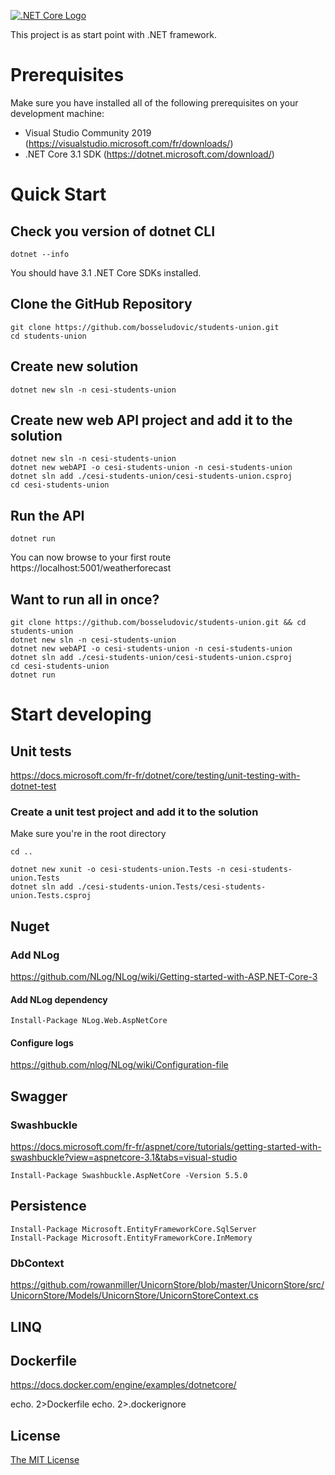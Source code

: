 [![.NET Core Logo](https://dotnet.microsoft.com/static/images/redesign/downloads-dot-net-core.svg?v=U_8I9gzFF2Cqi5zUNx-kHJuou_BWNurkhN_kSm3mCmo)](http://meanjs.org/)

This project is as start point with .NET framework.

# Prerequisites
Make sure you have installed all of the following prerequisites on your development machine:
* Visual Studio Community 2019 (https://visualstudio.microsoft.com/fr/downloads/)
* .NET Core 3.1 SDK (https://dotnet.microsoft.com/download/)

# Quick Start
## Check you version of dotnet CLI
```batch
dotnet --info
```
You should have 3.1 .NET Core SDKs installed.
## Clone the GitHub Repository
```batch
git clone https://github.com/bosseludovic/students-union.git
cd students-union
```
## Create new solution
```batch
dotnet new sln -n cesi-students-union
```
## Create new web API project and add it to the solution
```batch
dotnet new sln -n cesi-students-union
dotnet new webAPI -o cesi-students-union -n cesi-students-union
dotnet sln add ./cesi-students-union/cesi-students-union.csproj
cd cesi-students-union
```
## Run the API
```batch
dotnet run
```
You can now browse to your first route
https://localhost:5001/weatherforecast

## Want to run all in once?
```batch
git clone https://github.com/bosseludovic/students-union.git && cd students-union
dotnet new sln -n cesi-students-union
dotnet new webAPI -o cesi-students-union -n cesi-students-union
dotnet sln add ./cesi-students-union/cesi-students-union.csproj
cd cesi-students-union
dotnet run
```

# Start developing
## Unit tests
https://docs.microsoft.com/fr-fr/dotnet/core/testing/unit-testing-with-dotnet-test
### Create a unit test project and add it to the solution
Make sure you're in the root directory
```batch
cd ..
```
```batch
dotnet new xunit -o cesi-students-union.Tests -n cesi-students-union.Tests
dotnet sln add ./cesi-students-union.Tests/cesi-students-union.Tests.csproj
```

## Nuget
### Add NLog
https://github.com/NLog/NLog/wiki/Getting-started-with-ASP.NET-Core-3
#### Add NLog dependency
```batch
Install-Package NLog.Web.AspNetCore
```
#### Configure logs
https://github.com/nlog/NLog/wiki/Configuration-file    

## Swagger
### Swashbuckle
https://docs.microsoft.com/fr-fr/aspnet/core/tutorials/getting-started-with-swashbuckle?view=aspnetcore-3.1&tabs=visual-studio

```batch
Install-Package Swashbuckle.AspNetCore -Version 5.5.0
```

## Persistence
```batch
Install-Package Microsoft.EntityFrameworkCore.SqlServer
Install-Package Microsoft.EntityFrameworkCore.InMemory
```

### DbContext
https://github.com/rowanmiller/UnicornStore/blob/master/UnicornStore/src/UnicornStore/Models/UnicornStore/UnicornStoreContext.cs

## LINQ

## Dockerfile
https://docs.docker.com/engine/examples/dotnetcore/

echo. 2>Dockerfile
echo. 2>.dockerignore

## License
[The MIT License](LICENSE.md)
